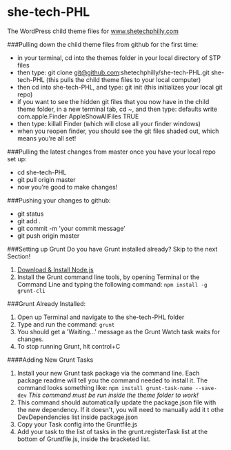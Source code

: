she-tech-PHL
======

The WordPress child theme files for www.shetechphilly.com

###Pulling down the child theme files from github for the first time:

* in your terminal, cd into the themes folder in your local directory of STP files
* then type: git clone git@github.com:shetechphilly/she-tech-PHL.git she-tech-PHL (this pulls the child theme files to your local computer)
* then cd into she-tech-PHL, and type: git init (this initializes your local git repo)
* if you want to see the hidden git files that you now have in the child theme folder, in a new terminal tab, cd ~, and then type:  defaults write com.apple.Finder AppleShowAllFiles TRUE
* then type: killall Finder (which will close all your finder windows)
* when you reopen finder, you should see the git files shaded out, which means you’re all set!

###Pulling the latest changes from master once you have your local repo set up:

* cd she-tech-PHL
* git pull origin master
* now you’re good to make changes!

###Pushing your changes to github:

* git status
* git add .
* git commit -m 'your commit message'
* git push origin master


###Setting up Grunt
Do you have Grunt installed already? Skip to the next Section!

1. [Download & Install Node.js](http://nodejs.org/)
2. Install the Grunt command line tools, by opening Terminal or the Command Line and typing the following command: `npm install -g grunt-cli`

###Grunt Already Installed:
1. Open up Terminal and navigate to the she-tech-PHL folder
2. Type and run the command: `grunt`
3. You should get a 'Waiting...' message as the Grunt Watch task waits for changes.
4. To stop running Grunt, hit control+C

####Adding New Grunt Tasks
1. Install your new Grunt task package via the command line. Each package readme will tell you the command needed to install it. The command looks something like: `npm install grunt-task-name --save-dev` *This command must be run inside the theme folder to work!* 
2. This command should automatically update the package.json file with the new dependency. If it doesn't, you will need to manually add it t othe DevDependencies list inside package.json
3. Copy your Task config into the Gruntfile.js
4. Add your task to the list of tasks in the grunt.registerTask list at the bottom of Gruntfile.js, inside the bracketed list.